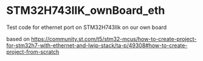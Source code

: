# STM32H743IIK_ownBoard_eth
Test code for ethernet port on STM32H743IIk on our own board

based on https://community.st.com/t5/stm32-mcus/how-to-create-project-for-stm32h7-with-ethernet-and-lwip-stack/ta-p/49308#how-to-create-project-from-scratch

